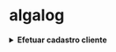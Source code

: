 # algalog


<details>
<summary><b>Efetuar cadastro cliente</b></summary>

#### `POST` `/clientes`

Essa é a rota que permite o cliente realizar cadastrado.

**Exemplo:**

```javascript
// Corpo da requisição para cadastro de usuário (body)
{
   "nome": "Gregorio",
   "email": "gregorio@gregorohd.com.br",
   "telefone": "71 9 1010-1010"
}
```

</details>
